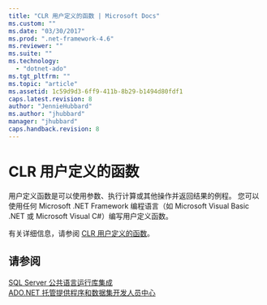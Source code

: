 ```yaml
---
title: "CLR 用户定义的函数 | Microsoft Docs"
ms.custom: ""
ms.date: "03/30/2017"
ms.prod: ".net-framework-4.6"
ms.reviewer: ""
ms.suite: ""
ms.technology: 
  - "dotnet-ado"
ms.tgt_pltfrm: ""
ms.topic: "article"
ms.assetid: 1c59d9d3-6ff9-411b-8b29-b1494d80fdf1
caps.latest.revision: 8
author: "JennieHubbard"
ms.author: "jhubbard"
manager: "jhubbard"
caps.handback.revision: 8
---
```

# CLR 用户定义的函数
用户定义函数是可以使用参数、执行计算或其他操作并返回结果的例程。  您可以使用任何 Microsoft .NET Framework 编程语言（如 Microsoft Visual Basic .NET 或 Microsoft Visual C\#）编写用户定义函数。  
  
 有关详细信息，请参阅 [CLR 用户定义的函数](http://msdn.microsoft.com/en-us/library/ms131077.aspx)。  
  
## 请参阅  
 [SQL Server 公共语言运行库集成](../../../../../docs/framework/data/adonet/sql/sql-server-common-language-runtime-integration.md)   
 [ADO.NET 托管提供程序和数据集开发人员中心](http://go.microsoft.com/fwlink/?LinkId=217917)